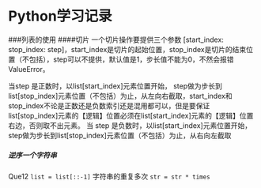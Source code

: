 # Python学习记录

###列表的使用
####切片
一个切片操作要提供三个参数 [start_index:  stop_index:  step]，start_index是切片的起始位置，stop_index是切片的结束位置（不包括），step可以不提供，默认值是1，步长值不能为0，不然会报错ValueError。

当step 是正数时，以list[start_index]元素位置开始， step做为步长到list[stop_index]元素位置（不包括）为止，从左向右截取，start_index和stop_index不论是正数还是负数索引还是混用都可以，但是要保证list[stop_index]元素的【逻辑】位置必须在list[start_index]元素的【逻辑】位置右边，否则取不出元素。
当 step 是负数时，以list[start_index]元素位置开始， step做为步长到list[stop_index]元素位置（不包括）为止，从右向左截取

##### 逆序一个字符串
Que12
`list = list[::-1]`
字符串的重复多次
`str = str * times`
